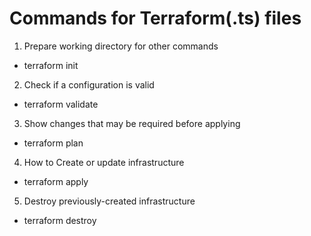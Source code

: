 # Commands for Terraform(.ts) files
1. Prepare working directory for other commands
  - terraform init
2. Check if a configuration is valid
  - terraform validate
3. Show changes that may be required before applying
  - terraform plan
4. How to Create or update infrastructure
  - terraform apply
5. Destroy previously-created infrastructure
  - terraform destroy
